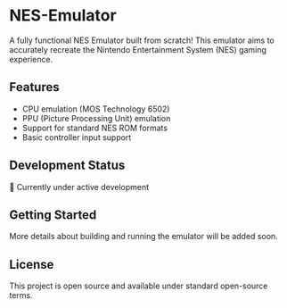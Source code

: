 # NES-Emulator

A fully functional NES Emulator built from scratch! This emulator aims to accurately recreate the Nintendo Entertainment System (NES) gaming experience.

## Features

- CPU emulation (MOS Technology 6502)
- PPU (Picture Processing Unit) emulation
- Support for standard NES ROM formats
- Basic controller input support

## Development Status

🚧 Currently under active development

## Getting Started

More details about building and running the emulator will be added soon.

## License

This project is open source and available under standard open-source terms.
